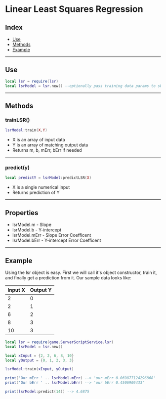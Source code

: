 # Linear Least Squares Regression

## Index

-   [Use](#use)
-   [Methods](#methods)
-   [Example](#example)

---

## Use

```lua
local lsr = require(lsr)
local lsrModel = lsr.new() --optionally pass training data params to skip using lsrModel:trainLSR()
```
---

## Methods

### trainLSR()

```lua
lsrModel:train(X,Y)
```

-   X is an array of input data
-   Y is an array of matching output data
-   Returns m, b, mErr, bErr if needed

---

### predict(y)

```lua
local predictY = lsrModel:predictLSR(X)
```

-   X is a single numerical input
-   Returns prediction of Y


---

## Properties

-   lsrModel.m - Slope
-   lsrModel.b - Y-intercept
-   lsrModel.mErr - Slope Error Coefficent
-   lsrModel.bErr - Y-intercept Error Coefficent


---


## Example

Using the lsr object is easy. First we will call it's object constructor, train it, and finally get a prediction from it.
Our sample data looks like:

|Input X |Output Y|
|--------|--------|
|2       |0       | 
|2       |1       |
|6       |2       |
|8       |3       |
|10      |3       |

```lua
local lsr = require(game.ServerScriptService.lsr)
local lsrModel = lsr.new()

local xInput = {2, 2, 6, 8, 10}
local yOutput = {0, 1, 2, 3, 3}

lsrModel:train(xInput, yOutput)

print('Our mErr ' .. lsrModel.mErr) --> 'our mErr 0.069877124296868'
print('Our bErr ' .. lsrModel.bErr) --> 'our bErr 0.4506909433'

print(lsrModel:predict(14)) --> 4.6875
```
